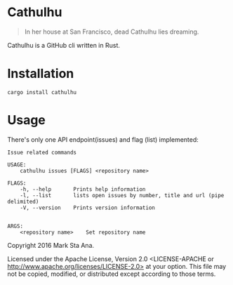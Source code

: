 # Cathulhu

> In her house at San Francisco, dead Cathulhu lies dreaming.

Cathulhu is a GitHub cli written in Rust.

# Installation

```
cargo install cathulhu
```

# Usage

There's only one API endpoint(issues) and flag (list) implemented:

```
Issue related commands

USAGE:
    cathulhu issues [FLAGS] <repository name>

FLAGS:
    -h, --help       Prints help information
    -l, --list       lists open issues by number, title and url (pipe delimited)
    -V, --version    Prints version information


ARGS:
    <repository name>    Set repository name
```

Copyright 2016 Mark Sta Ana.

Licensed under the Apache License, Version 2.0 <LICENSE-APACHE or
http://www.apache.org/licenses/LICENSE-2.0> at your option. This file may not
be copied, modified, or distributed except according to those terms.
